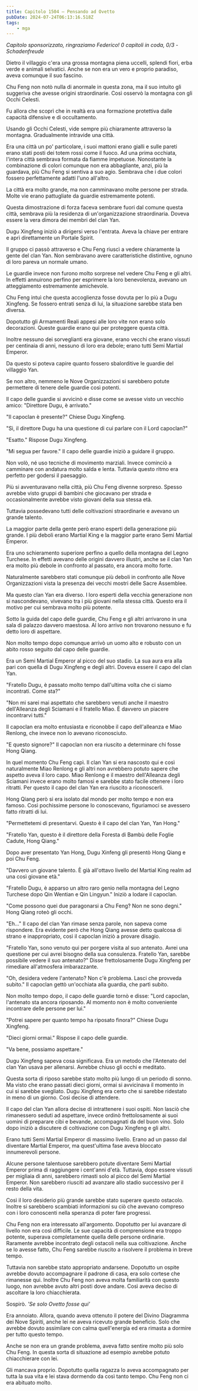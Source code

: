```yaml
---
title: Capitolo 1504 – Pensando ad Ovetto
pubDate: 2024-07-24T06:13:16.518Z
tags:
    - mga
---
```



<em>Capitolo sponsorizzato, ringraziamo Federico!
0 capitoli in coda, 0/3
-Schadenfreude</em>


Dietro il villaggio c'era una grossa montagna piena uccelli, splendi fiori, erba verde e animali selvatici. Anche se non era un vero e proprio paradiso, aveva comunque il suo fascino.


Chu Feng non notò nulla di anormale in questa zona, ma il suo intuito gli suggeriva che avesse origini straordinarie. Così osservò la montagna con gli Occhi Celesti.


Fu allora che scoprì che in realtà era una formazione protettiva dalle capacità difensive e di occultamento.


Usando gli Occhi Celesti, vide sempre più chiaramente attraverso la montagna. Gradualmente intravide una città.


Era una città un po' particolare, i suoi mattoni erano gialli e sulle pareti erano stati posti dei totem rossi come il fuoco. Ad una prima occhiata, l'intera città sembrava formata da fiamme impetuose. Nonostante la combinazione di colori comunque non era abbagliante, anzi, più la guardava, più Chu Feng si sentiva a suo agio. Sembrava che i due colori fossero perfettamente adatti l'uno all'altro.


La città era molto grande, ma non camminavano molte persone per strada. Molte vie erano pattugliate da guardie estremamente potenti.


Questa dimostrazione di forza faceva sembrare fuori dal comune questa città, sembrava più la residenza di un'organizzazione straordinaria. Doveva essere la vera dimora dei membri del clan Yan.


Dugu Xingfeng iniziò a dirigersi verso l'entrata. Aveva la chiave per entrare e aprì direttamente un Portale Spirit.


Il gruppo ci passò attraverso e Chu Feng riuscì a vedere chiaramente la gente del clan Yan. Non sembravano avere caratteristiche distintive, ognuno di loro pareva un normale umano.


Le guardie invece non furono molto sorprese nel vedere Chu Feng e gli altri. In effetti annuirono perfino per esprimere la loro benevolenza, avevano un atteggiamento estremamente amichevole.


Chu Feng intuì che questa accoglienza fosse dovuta per lo più a Dugu Xingfeng. Se fossero entrati senza di lui, la situazione sarebbe stata ben diversa.


Dopotutto gli Armamenti Reali appesi alle loro vite non erano solo decorazioni. Queste guardie erano qui per proteggere questa città.


Inoltre nessuno dei sorveglianti era giovane, erano vecchi che erano vissuti per centinaia di anni, nessuno di loro era debole; erano tutti Semi Martial Emperor.


Da questo si poteva capire quanto fossero sbalorditive le guardie del villaggio Yan.


Se non altro, nemmeno le Nove Organizzazioni si sarebbero potute permettere di tenere delle guardie così potenti.


Il capo delle guardie si avvicinò e disse come se avesse visto un vecchio amico: "Direttore Dugu, è arrivato."


"Il capoclan è presente?" Chiese Dugu Xingfeng.


"Sì, il direttore Dugu ha una questione di cui parlare con il Lord capoclan?"


"Esatto." Rispose Dugu Xingfeng.


"Mi segua per favore." Il capo delle guardie iniziò a guidare il gruppo.


Non volò, né uso tecniche di movimento marziali. Invece cominciò a camminare con andatura molto salda e lenta. Tuttavia questo ritmo era perfetto per godersi il paesaggio.


Più si avventuravano nella città, più Chu Feng divenne sorpreso. Spesso avrebbe visto gruppi di bambini che giocavano per strada e occasionalmente avrebbe visto giovani della sua stessa età.


Tuttavia possedevano tutti delle coltivazioni straordinarie e avevano un grande talento.


La maggior parte della gente però erano esperti della generazione più grande. I più deboli erano Martial King e la maggior parte erano Semi Martial Emperor.


Era uno schieramento superiore perfino a quello della montagna del Legno Turchese. In effetti avevano delle origini davvero illustri, anche se il clan Yan era molto più debole in confronto al passato, era ancora molto forte.


Naturalmente sarebbero stati comunque più deboli in confronto alle Nove Organizzazioni vista la presenza dei vecchi mostri delle Sacre Assemblee.


Ma questo clan Yan era diverso. I loro esperti della vecchia generazione non si nascondevano, vivevano tra i più giovani nella stessa città. Questo era il motivo per cui sembrava molto più potente.


Sotto la guida del capo delle guardie, Chu Feng e gli altri arrivarono in una sala di palazzo davvero maestosa. Al loro arrivo non trovarono nessuno e fu detto loro di aspettare.


Non molto tempo dopo comunque arrivò un uomo alto e robusto con un abito rosso seguito dal capo delle guardie.


Era un Semi Martial Emperor al picco del suo stadio. La sua aura era alla pari con quella di Dugu Xingfeng e degli altri. Doveva essere il capo del clan Yan.


"Fratello Dugu, è passato molto tempo dall'ultima volta che ci siamo incontrati. Come sta?"


"Non mi sarei mai aspettato che sarebbero venuti anche il maestro dell'Alleanza degli Sciamani e il fratello Miao. È davvero un piacere incontrarvi tutti."


Il capoclan era molto entusiasta e riconobbe il capo dell'alleanza e Miao Renlong, che invece non lo avevano riconosciuto.


"E questo signore?" Il capoclan non era riuscito a determinare chi fosse Hong Qiang.


In quel momento Chu Feng capì. Il clan Yan si era nascosto qui e così naturalmente Miao Renlong e gli altri non avrebbero potuto sapere che aspetto aveva il loro capo. Miao Renlong e il maestro dell'Alleanza degli Sciamani invece erano molto famosi e sarebbe stato facile ottenere i loro ritratti. Per questo il capo del clan Yan era riuscito a riconoscerli.


Hong Qiang però si era isolato dal mondo per molto tempo e non era famoso. Così pochissime persone lo conoscevano, figuriamoci se avessero fatto ritratti di lui.


"Permettetemi di presentarvi. Questo è il capo del clan Yan, Yan Hong."


"Fratello Yan, questo è il direttore della Foresta di Bambù delle Foglie Cadute, Hong Qiang."


Dopo aver presentato Yan Hong, Dugu Xinfeng gli presentò Hong Qiang e poi Chu Feng.


"Davvero un giovane talento. È già all'ottavo livello del Martial King realm ad una così giovane età."


"Fratello Dugu, è apparso un altro raro genio nella montagna del Legno Turchese dopo Qin Wentian e Qin Lingyun." Iniziò a lodare il capoclan.


"Come possono quei due paragonarsi a Chu Feng? Non ne sono degni." Hong Qiang roteò gli occhi.


"Eh..." Il capo del clan Yan rimase senza parole, non sapeva come rispondere. Era evidente però che Hong Qiang avesse detto qualcosa di strano e inappropriato, così il capoclan iniziò a provare disagio.


"Fratello Yan, sono venuto qui per porgere visita al suo antenato. Avrei una questione per cui avrei bisogno della sua consulenza. Fratello Yan, sarebbe possibile vedere il suo antenato?" Disse frettolosamente Dugu Xingfeng per rimediare all'atmosfera imbarazzante.


"Oh, desidera vedere l'antenato? Non c'è problema. Lasci che provveda subito." Il capoclan gettò un'occhiata alla guardia, che partì subito.


Non molto tempo dopo, il capo delle guardie tornò e disse: "Lord capoclan, l'antenato sta ancora riposando. Al momento non è molto conveniente incontrare delle persone per lui."


"Potrei sapere per quanto tempo ha riposato finora?" Chiese Dugu Xingfeng.


"Dieci giorni ormai." Rispose il capo delle guardie.


"Va bene, possiamo aspettare."


Dugu Xingfeng sapeva cosa significava. Era un metodo che l'Antenato del clan Yan usava per allenarsi. Avrebbe chiuso gli occhi e meditato.


Questa sorta di riposo sarebbe stato molto più lungo di un periodo di sonno. Ma visto che erano passati dieci giorni, ormai si avvicinava il momento in cui si sarebbe svegliato. Dugu Xingfeng era certo che si sarebbe ridestato in meno di un giorno. Così decise di attendere.


Il capo del clan Yan allora decise di intrattenere i suoi ospiti. Non lasciò che rimanessero seduti ad aspettare, invece ordinò frettolosamente ai suoi uomini di preparare cibi e bevande, accompagnati da del buon vino. Solo dopo iniziò a discutere di coltivazione con Dugu Xingfeng e gli altri.


Erano tutti Semi Martial Emperor di massimo livello. Erano ad un passo dal diventare Martial Emperor, ma quest'ultima fase aveva bloccato innumerevoli persone.


Alcune persone talentuose sarebbero potute diventare Semi Martial Emperor prima di raggiungere i cent'anni d'età. Tuttavia, dopo essere vissuti per migliaia di anni, sarebbero rimasti solo al picco del Semi Martial Emperor. Non sarebbero riusciti ad avanzare allo stadio successivo per il resto della vita.


Così il loro desiderio più grande sarebbe stato superare questo ostacolo. Inoltre si sarebbero scambiati informazioni su ciò che avevano compreso con i loro conoscenti nella speranza di poter fare progressi.


Chu Feng non era interessato all'argomento. Dopotutto per lui avanzare di livello non era così difficile. Le sue capacità di comprensione era troppo potente, superava completamente quella delle persone ordinarie. Raramente avrebbe incontrato degli ostacoli nella sua coltivazione. Anche se lo avesse fatto, Chu Feng sarebbe riuscito a risolvere il problema in breve tempo.


Tuttavia non sarebbe stato appropriato andarsene. Dopotutto un ospite avrebbe dovuto accompagnare il padrone di casa, era solo cortese che rimanesse qui. Inoltre Chu Feng non aveva molta familiarità con questo luogo, non avrebbe avuto altri posti dove andare. Così aveva deciso di ascoltare la loro chiacchierata.


Sospirò. <em>'Se solo Ovetto fosse qui'</em>


Era annoiato. Allora, quando aveva ottenuto il potere del Divino Diagramma dei Nove Spiriti, anche lei ne aveva ricevuto grande beneficio. Solo che avrebbe dovuto  assimilare con calma quell'energia ed era rimasta a dormire per tutto questo tempo.


Anche se non era un grande problema, aveva fatto sentire molto più solo Chu Feng. In questa sorta di situazione ad esempio avrebbe potuto chiacchierare con lei.


Gli mancava proprio. Dopotutto quella ragazza lo aveva accompagnato per tutta la sua vita e lei stava dormendo da così tanto tempo. Chu Feng non ci era abituato molto.
                                


                                



